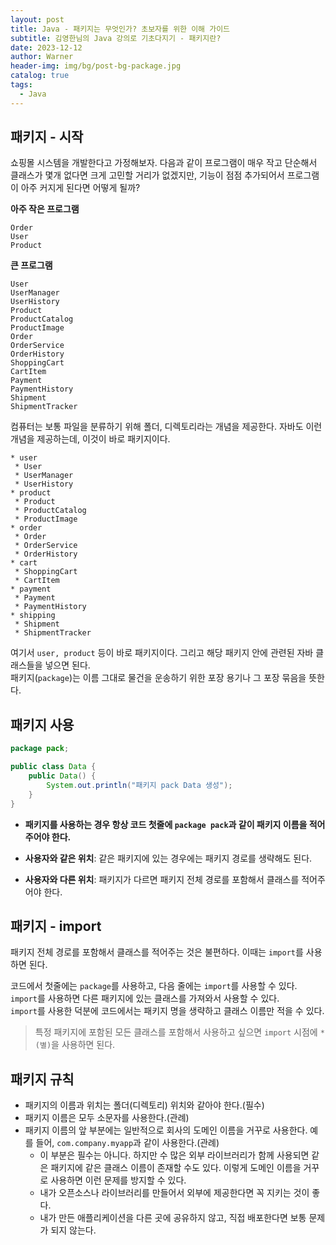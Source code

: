 ```yaml
---
layout: post
title: Java - 패키지는 무엇인가? 초보자를 위한 이해 가이드
subtitle: 김영한님의 Java 강의로 기초다지기 - 패키지란?
date: 2023-12-12
author: Warner
header-img: img/bg/post-bg-package.jpg
catalog: true
tags:
  - Java
---
```


## 패키지 - 시작

쇼핑몰 시스템을 개발한다고 가정해보자. 다음과 같이 프로그램이 매우 작고 단순해서 클래스가 몇개 없다면 크게 고민할 거리가 없겠지만, 기능이 점점 추가되어서 프로그램이 아주 커지게 된다면 어떻게 될까?

**아주 작은 프로그램**

~~~text
Order
User
Product
~~~

**큰 프로그램**

~~~text
User
UserManager
UserHistory
Product
ProductCatalog
ProductImage
Order
OrderService
OrderHistory
ShoppingCart
CartItem
Payment
PaymentHistory
Shipment
ShipmentTracker
~~~

컴퓨터는 보통 파일을 분류하기 위해 폴더, 디렉토리라는 개념을 제공한다. 자바도 이런 개념을 제공하는데, 이것이 바로 패키지이다.

~~~text
* user
 * User
 * UserManager
 * UserHistory
* product
 * Product
 * ProductCatalog
 * ProductImage
* order
 * Order
 * OrderService
 * OrderHistory
* cart
 * ShoppingCart
 * CartItem
* payment
 * Payment
 * PaymentHistory
* shipping
 * Shipment
 * ShipmentTracker
~~~

여기서 `user, product` 등이 바로 패키지이다. 그리고 해당 패키지 안에 관련된 자바 클래스들을 넣으면 된다.\
패키지(`package`)는 이름 그대로 물건을 운송하기 위한 포장 용기나 그 포장 묶음을 뜻한다.

## 패키지 사용

~~~java
package pack;

public class Data {
    public Data() {
        System.out.println("패키지 pack Data 생성");
    }
}
~~~

- **패키지를 사용하는 경우 항상 코드 첫줄에 `package pack`과 같이 패키지 이름을 적어주어야 한다.**


- **사용자와 같은 위치**: 같은 패키지에 있는 경우에는 패키지 경로를 생략해도 된다.
- **사용자와 다른 위치**: 패키지가 다르면 패키지 전체 경로를 포함해서 클래스를 적어주어야 한다.

## 패키지 - import

패키지 전체 경로를 포함해서 클래스를 적어주는 것은 불편하다. 이때는 `import`를 사용하면 된다.

코드에서 첫줄에는 `package`를 사용하고, 다음 줄에는 `import`를 사용할 수 있다.\
`import`를 사용하면 다른 패키지에 있는 클래스를 가져와서 사용할 수 있다.\
`import`를 사용한 덕분에 코드에서는 패키지 명을 생략하고 클래스 이름만 적을 수 있다.

> 특정 패키지에 포함된 모든 클래스를 포함해서 사용하고 싶으면 `import` 시점에 `*(별)`을 사용하면 된다.

## 패키지 규칙

- 패키지의 이름과 위치는 폴더(디렉토리) 위치와 같아야 한다.(필수)
- 패키지 이름은 모두 소문자를 사용한다.(관례)
- 패키지 이름의 앞 부분에는 일반적으로 회사의 도메인 이름을 거꾸로 사용한다. 예를 들어, `com.company.myapp`과 같이 사용한다.(관례)
    - 이 부분은 필수는 아니다. 하지만 수 많은 외부 라이브러리가 함께 사용되면 같은 패키지에 같은 클래스 이름이 존재할 수도 있다. 이렇게 도메인 이름을 거꾸로 사용하면 이런 문제를 방지할 수 있다.
    - 내가 오픈소스나 라이브러리를 만들어서 외부에 제공한다면 꼭 지키는 것이 좋다.
    - 내가 만든 애플리케이션을 다른 곳에 공유하지 않고, 직접 배포한다면 보통 문제가 되지 않는다.
